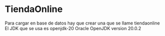 # TiendaOnline
Para cargar en base de datos hay que crear una que se llame tiendaonline
El JDK que se usa es openjdk-20 Oracle OpenJDK version 20.0.2
